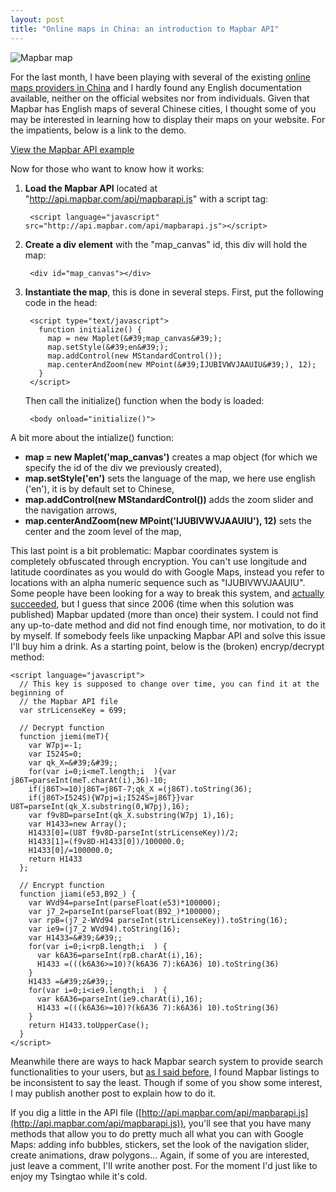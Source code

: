 ```yaml
---
layout: post
title: "Online maps in China: an introduction to Mapbar API"
---
```


![Mapbar map](/files/mapbar.jpg)

For the last month, I have been playing with several of the existing [online maps providers in China](/blog/online-maps-china-ni-yao-qu-na-li) and I hardly found any English documentation available, neither on the official websites nor from individuals. Given that Mapbar has English maps of several Chinese cities, I thought some of you may be interested in learning how to display their maps on your website. For the impatients, below is a link to the demo.

[View the Mapbar API example](/sandbox/mapbar/mapbar-simple.html)

Now for those who want to know how it works:

1. **Load the Mapbar API** located at "http://api.mapbar.com/api/mapbarapi.js" with a script tag:

        <script language="javascript"  src="http://api.mapbar.com/api/mapbarapi.js"></script>

1. **Create a div element** with the "map_canvas" id, this div will hold the map:

        <div id="map_canvas"></div>

1. **Instantiate the map**, this is done in several steps. First, put the following code in the head:

        <script type="text/javascript">
          function initialize() {
            map = new Maplet(&#39;map_canvas&#39;);
            map.setStyle(&#39;en&#39;);
            map.addControl(new MStandardControl());
            map.centerAndZoom(new MPoint(&#39;IJUBIVWVJAAUIU&#39;), 12);
          }
        </script>

    Then call the initialize() function when the body is loaded:

        <body onload="initialize()">

A bit more about the intialize() function:

- **map = new Maplet('map_canvas')** creates a map object (for which we specify the id of the div we previously created),
- **map.setStyle('en')** sets the language of the map, we here use english ('en'), it is by default set to Chinese,
- **map.addControl(new MStandardControl())** adds the zoom slider and the navigation arrows,
- **map.centerAndZoom(new MPoint('IJUBIVWVJAAUIU'), 12)** sets the center and the zoom level of the map,

This last point is a bit problematic: Mapbar coordinates system is completely obfuscated through encryption. You can't use longitude and latitude coordinates as you would do with Google Maps, instead you refer to locations with an alpha numeric sequence such as "IJUBIVWVJAAUIU". Some people have been looking for a way to break this system, and [actually succeeded](http://www.cnblogs.com/Tangf/archive/2006/06/06/419124.html), but I guess that since 2006 (time when this solution was published) Mapbar updated (more than once) their system. I could not find any up-to-date method and did not find enough time, nor motivation, to do it by myself. If somebody feels like unpacking Mapbar API and solve this issue I'll buy him a drink. As a starting point, below is the (broken) encryp/decrypt method:

    <script language="javascript">
      // This key is supposed to change over time, you can find it at the beginning of
      // the Mapbar API file
      var strLicenseKey = 699;
      
      // Decrypt function
      function jiemi(meT){
        var W7pj=-1;
        var I524S=0;
        var qk_X=&#39;&#39;;
        for(var i=0;i<meT.length;i  ){var j86T=parseInt(meT.charAt(i),36)-10;
        if(j86T>=10)j86T=j86T-7;qk_X =(j86T).toString(36);
        if(j86T>I524S){W7pj=i;I524S=j86T}}var U8T=parseInt(qk_X.substring(0,W7pj),16);
        var f9v8D=parseInt(qk_X.substring(W7pj 1),16);
        var H1433=new Array();
        H1433[0]=(U8T f9v8D-parseInt(strLicenseKey))/2;
        H1433[1]=(f9v8D-H1433[0])/100000.0;
        H1433[0]/=100000.0;
        return H1433
      };
      
      // Encrypt function
      function jiami(e53,B92_) {
        var WVd94=parseInt(parseFloat(e53)*100000);
        var j7_2=parseInt(parseFloat(B92_)*100000);
        var rpB=(j7_2-WVd94 parseInt(strLicenseKey)).toString(16);
        var ie9=(j7_2 WVd94).toString(16);
        var H1433=&#39;&#39;;
        for(var i=0;i<rpB.length;i  ) {
          var k6A36=parseInt(rpB.charAt(i),16);
          H1433 =(((k6A36>=10)?(k6A36 7):k6A36) 10).toString(36)
        }
        H1433 =&#39;z&#39;;
        for(var i=0;i<ie9.length;i  ) {
          var k6A36=parseInt(ie9.charAt(i),16);
          H1433 =(((k6A36>=10)?(k6A36 7):k6A36) 10).toString(36)
        }
        return H1433.toUpperCase();
      }
    </script>

Meanwhile there are ways to hack Mapbar search system to provide search functionalities to your users, but [as I said before](/blog/online-maps-china-ni-yao-qu-na-li), I found Mapbar listings to be inconsistent to say the least. Though if some of you show some interest, I may publish another post to explain how to do it.

If you dig a little in the API file ([http://api.mapbar.com/api/mapbarapi.js](http://api.mapbar.com/api/mapbarapi.js)), you'll see that you have many methods that allow you to do pretty much all what you can with Google Maps: adding info bubbles, stickers, set the look of the navigation slider, create animations, draw polygons... Again, if some of you are interested, just leave a comment, I'll write another post. For the moment I'd just like to enjoy my Tsingtao while it's cold.
